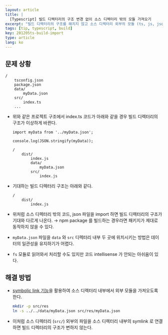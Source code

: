 ```yaml
---
layout: article
title: |
  [Typescript] 빌드 디렉터리의 구조 변경 없이 소스 디렉터리 밖의 모듈 가져오기
excerpt: "빌드 디렉터리의 구조를 해치지 않고 소스 디렉터리 외부의 모듈 (ts, js, json 등등) 을 가져오기."
tags: [tip, typescript, build]
key: 201205ts-build-import
type: article
lang: ko
---
```


## 문제 상황

```
/
	tsconfig.json
	package.json
	data/
		myData.json
	src/
		index.ts
	...
```

- 위와 같은 프로젝트 구조에서 index.ts 코드가 아래와 같을 경우 빌드 디렉터리의 구조가 이상하게 바뀐다.

    ```tsx
    import myData from '../myData.json';

    console.log(JSON.stringify(myData));
    ```

    ```
    /
    	dist/
    		index.js
    		data/
    			myData.json
    		src/
    			index.js
    ```

- 기대하는 빌드 디렉터리 구조는 아래와 같다.

    ```
    /
    	dist/
    		index.js
    ```

- 위처럼 소스 디렉터리 밖의 코드, json 파일을 import 하면 빌드 디렉터리의 구조가 기대와 다르게 나온다. → npm package 를 빌드하는 경우라면 패키지가 제대로 동작하지 않을 수 있다.
- `myData.json` 파일을 `data` 와 `src` 디렉터리 내부 두 곳에 위치시키는 방법은 데이터의 일관성을 유지하기가 어렵다.
- `fs` 모듈로 읽어와서 처리할 수도 있지만 코드 intellisense 가 안되는 아쉬움이 있다.

## 해결 방법

- [symbolic link 기능](https://ko.wikipedia.org/wiki/%EC%8B%AC%EB%B3%BC%EB%A6%AD_%EB%A7%81%ED%81%AC)을 활용하여 소스 디렉터리 내부에서 외부 모듈을 가져오도록 한다.

  ```bash
  mkdir -p src/res
  ln -s ../../data/myData.json src/res/myData.json
  ```

- 이처럼 소스 디렉터리 (`src/`) 외부의 파일을 소스 디렉터리 내부의 symlink 로 연결하면 빌드 디렉터리의 구조가 변하지 않는다.
